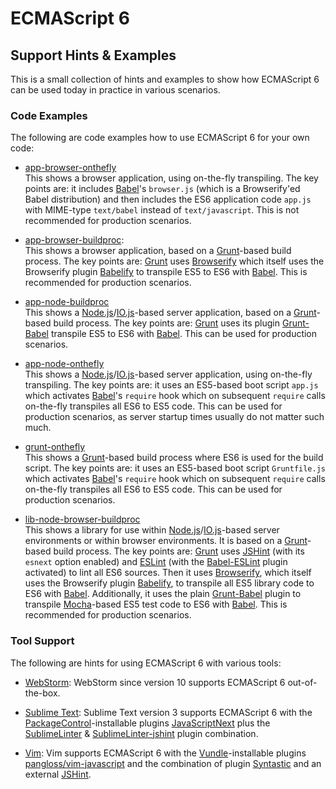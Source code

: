 
# ECMAScript 6

## Support Hints &amp; Examples

This is a small collection of hints and examples to show how ECMAScript 6
can be used today in practice in various scenarios.

### Code Examples

The following are code examples how to use ECMAScript 6 for your own code:

- [app-browser-onthefly](./app-browser-onthefly/)<br/>
  This shows a browser application, using on-the-fly transpiling.
  The key points are: it includes [Babel](http://babeljs.io/)'s
  `browser.js` (which is a Browserify'ed Babel distribution)
  and then includes the ES6 application code `app.js` with
  MIME-type `text/babel` instead of `text/javascript`.
  This is not recommended for production scenarios.

- [app-browser-buildproc](./app-browser-buildproc/):<br/>
  This shows a browser application, based on a [Grunt](http://gruntjs.com/)-based build process.
  The key points are: [Grunt](http://gruntjs.com/) uses
  [Browserify](http://browserify.org/) which itself uses the Browserify
  plugin [Babelify](https://github.com/babel/babelify) to transpile ES5
  to ES6 with [Babel](http://babeljs.io/).
  This is recommended for production scenarios.

- [app-node-buildproc](./app-node-buildproc/)<br/>
  This shows a [Node.js](http://nodejs.org/)/[IO.js](http://iojs.org)-based server application,
  based on a [Grunt](http://gruntjs.com/)-based build process.
  The key points are: [Grunt](http://gruntjs.com/) uses its plugin
  [Grunt-Babel]([https://www.npmjs.com/package/grunt-babel) transpile
  ES5 to ES6 with [Babel](http://babeljs.io/).
  This can be used for production scenarios.

- [app-node-onthefly](./app-node-onthefly/)<br/>
  This shows a [Node.js](http://nodejs.org/)/[IO.js](http://iojs.org)-based server application,
  using on-the-fly transpiling.
  The key points are: it uses an ES5-based boot script `app.js` which
  activates [Babel](http://babeljs.io/)'s `require` hook which on
  subsequent `require` calls on-the-fly transpiles all ES6 to ES5 code.
  This can be used for production scenarios, as server startup times
  usually do not matter such much.

- [grunt-onthefly](./grunt-onthefly/)<br/>
  This shows a [Grunt](http://gruntjs.com/)-based build process where
  ES6 is used for the build script.
  The key points are: it uses an ES5-based boot script `Gruntfile.js` which
  activates [Babel](http://babeljs.io/)'s `require` hook which on
  subsequent `require` calls on-the-fly transpiles all ES6 to ES5 code.
  This can be used for production scenarios.

- [lib-node-browser-buildproc](lib-node-browser-buildproc])<br/>
  This shows a library for use within [Node.js](http://nodejs.org/)/[IO.js](http://iojs.org)-based server
  environments or within browser environments.
  It is based on a [Grunt](http://gruntjs.com/)-based build process.
  The key points are: [Grunt](http://gruntjs.com/) uses
  [JSHint](http://jshint.com/) (with its `esnext` option enabled) and
  [ESLint](http://eslint.org/) (with the [Babel-ESLint](https://github.com/babel/babel-eslint) plugin activated)
  to lint all ES6 sources. Then it uses
  [Browserify](http://browserify.org/), which itself uses the
  Browserify plugin [Babelify](https://github.com/babel/babelify),
  to transpile all ES5 library code to ES6 with
  [Babel](http://babeljs.io/). Additionally, it uses the plain
  [Grunt-Babel]([https://www.npmjs.com/package/grunt-babel) plugin to
  transpile [Mocha](http://mochajs.org/)-based ES5 test code to ES6
  with [Babel](http://babeljs.io/). This is recommended for production
  scenarios.

### Tool Support

The following are hints for using ECMAScript 6 with various tools:

- [WebStorm](https://www.jetbrains.com/webstorm/):
  WebStorm since version 10 supports ECMAScript 6 out-of-the-box.

- [Sublime Text](http://www.sublimetext.com/):
  Sublime Text version 3 supports ECMAScript 6 with the
  [PackageControl](https://packagecontrol.io/)-installable plugins
  [JavaScriptNext](https://packagecontrol.io/packages/JavaScriptNext%20-%20ES6%20Syntax)
  plus the [SublimeLinter](https://packagecontrol.io/packages/SublimeLinter) &amp;
  [SublimeLinter-jshint](https://packagecontrol.io/packages/SublimeLinter-jshint)
  plugin combination.

- [Vim](http://www.vim.org/):
  Vim supports ECMAScript 6 with the
  [Vundle](https://github.com/gmarik/Vundle.vim)-installable plugins
  [pangloss/vim-javascript](https://github.com/pangloss/vim-javascript) and
  the combination of plugin [Syntastic](https://github.com/scrooloose/syntastic)
  and an external [JSHint](http://jshint.com/).

